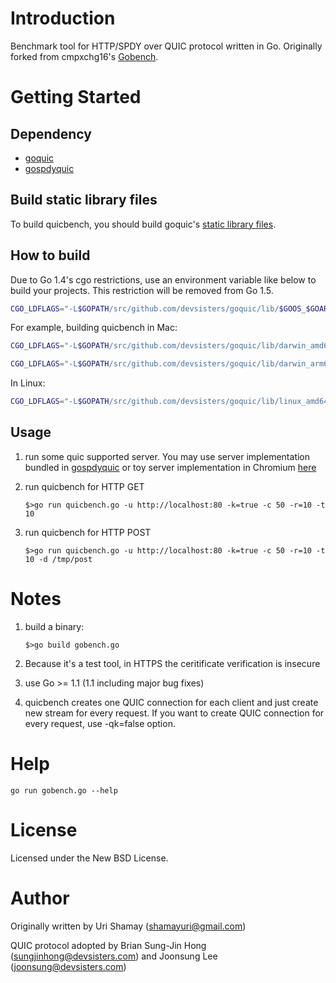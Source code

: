 Introduction
================

Benchmark tool for HTTP/SPDY over QUIC protocol written in Go. Originally forked from cmpxchg16's [Gobench](https://github.com/cmpxchg16/gobench).


Getting Started
================

## Dependency

  * [goquic](https://github.com/devsisters/goquic)
  * [gospdyquic](https://github.com/devsisters/gospdyquic)

## Build static library files

To build quicbench, you should build goquic's [static library files](https://github.com/devsisters/gospdyquic#build-static-library-files).

## How to build

Due to Go 1.4's cgo restrictions, use an environment variable like below to
build your projects. This restriction will be removed from Go 1.5.

```bash
CGO_LDFLAGS="-L$GOPATH/src/github.com/devsisters/goquic/lib/$GOOS_$GOARCH"
```

For example, building quicbench in Mac:

```bash
CGO_LDFLAGS="-L$GOPATH/src/github.com/devsisters/goquic/lib/darwin_amd64" go build $GOPATH/github.com/devsisters/quicbench/quicbench.go
```

```bash
CGO_LDFLAGS="-L$GOPATH/src/github.com/devsisters/goquic/lib/darwin_arm64" go build $GOPATH/github.com/devsisters/quicbench/quicbench.go
```
In Linux:

```bash
CGO_LDFLAGS="-L$GOPATH/src/github.com/devsisters/goquic/lib/linux_amd64" go build $GOPATH/github.com/devsisters/quicbench/quicbench.go
```

## Usage

1. run some quic supported server. You may use server implementation bundled in [gospdyquic](https://github.com/devsisters/gospdyquic)
   or toy server implementation in Chromium [here](http://www.chromium.org/quic/playing-with-quic)
2. run quicbench for HTTP GET

   ```$>go run quicbench.go -u http://localhost:80 -k=true -c 50 -r=10 -t 10```
3. run quicbench for HTTP POST

   ```$>go run quicbench.go -u http://localhost:80 -k=true -c 50 -r=10 -t 10 -d /tmp/post```


Notes
================

1. build a binary: 

    ```$>go build gobench.go```
    
2. Because it's a test tool, in HTTPS the ceritificate verification is insecure
3. use Go >= 1.1 (1.1 including major bug fixes)
4. quicbench creates one QUIC connection for each client and just create new stream for every request.
   If you want to create QUIC connection for every request, use -qk=false option.

Help
================

```go run gobench.go --help```

License
================

Licensed under the New BSD License.

Author
================

Originally written by Uri Shamay (shamayuri@gmail.com)

QUIC protocol adopted by Brian Sung-Jin Hong (sungjinhong@devsisters.com) and Joonsung Lee (joonsung@devsisters.com)
